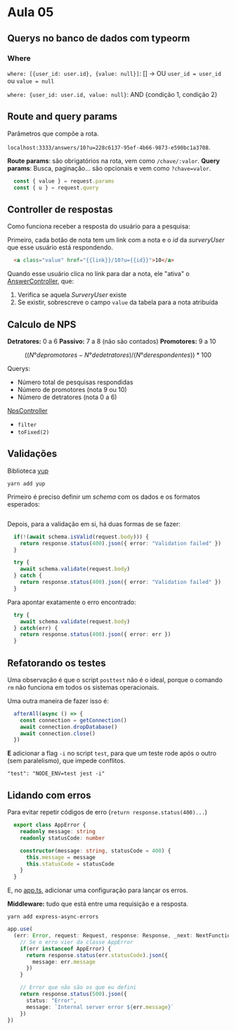 # Aula 05

## Querys no banco de dados com typeorm

### Where

`where: [{user_id: user.id}, {value: null}]`: [] -> OU `user_id = user_id` ou `value = null`

`where: {user_id: user.id, value: null}`: AND {condição 1, condição 2}

## Route and query params

Parâmetros que compõe a rota.

`localhost:3333/answers/10?u=228c6137-95ef-4b66-9873-e590bc1a3708`.

**Route params**: são obrigatórios na rota, vem como `/chave/:valor`.
**Query params**: Busca, paginação... são opcionais e vem como `?chave=valor`.

```typescript
  const { value } = request.params
  const { u } = request.query
```

## Controller de respostas

Como funciona receber a resposta do usuário para a pesquisa:

Primeiro, cada botão de nota tem um link com a nota e o *id* da *surveryUser* que esse usuário está respondendo.

``` html
  <a class="value" href="{{link}}/10?u={{id}}">10</a>
```

Quando esse usuário clica no link para dar a nota, ele "ativa" o [AnswerController](../src/controllers/AnswerController.ts), que:
1. Verifica se aquela *SurveryUser* existe
2. Se existir, sobrescreve o campo `value` da tabela para a nota atribuída

## Calculo de NPS

**Detratores:** 0 a 6
**Passivo:** 7 a 8 (não são contados)
**Promotores:** 9 a 10

$$
  ((N° de promotores - N° de detratores) / (N° de respondentes)) * 100
$$

Querys:
* Número total de pesquisas respondidas
* Número de promotores (nota 9 ou 10)
* Número de detratores (nota 0 a 6)

[NpsController](../src/controllers/NpsController.ts)

* `filter`
* `toFixed(2)`

## Validações

Biblioteca [yup](https://github.com/jquense/yup)

`yarn add yup`

Primeiro é preciso definir um *schema* com os dados e os formatos esperados:
``` typescript

```

Depois, para a validação em si, há duas formas de se fazer:
``` typescript
  if(!(await schema.isValid(request.body))) {
    return response.status(400).json({ error: "Validation failed" })
  }
```

``` typescript
  try {
    await schema.validate(request.body)
  } catch {
    return response.status(400).json({ error: "Validation failed" })
  }
```

Para apontar exatamente o erro encontrado:
``` ts
  try {
    await schema.validate(request.body)
  } catch(err) {
    return response.status(400).json({ error: err })
  }
```

## Refatorando os testes

Uma observação é que o script `posttest` não é o ideal, porque o comando `rm` não funciona em todos os sistemas operacionais.

Uma outra maneira de fazer isso é:
``` ts
  afterAll(async () => {
    const connection = getConnection()
    await connection.dropDatabase()
    await connection.close()
  })
```

**E** adicionar a flag `-i` no script `test`, para que um teste rode após o outro (sem paralelismo), que impede conflitos.

`"test": "NODE_ENV=test jest -i"`

## Lidando com erros

Para evitar repetir códigos de erro (`return response.status(400)...`)

``` ts
  export class AppError {
    readonly message: string
    readonly statusCode: number

    constructor(message: string, statusCode = 400) {
      this.message = message
      this.statusCode = statusCode
    }
  }
```

E, no [app.ts](../src/app.ts), adicionar uma configuração para lançar os erros.

**Middleware:** tudo que está entre uma requisição e a resposta.

`yarn add express-async-errors`

``` ts
app.use(
  (err: Error, request: Request, response: Response, _next: NextFunction) => {
    // Se o erro vier da classe AppError
    if(err instanceof AppError) {
      return response.status(err.statusCode).json({
        message: err.message
      })
    }

    // Error que não são os que eu defini
    return response.status(500).json({
      status: "Error",
      message: `Internal server error ${err.message}`
    })
})
```

